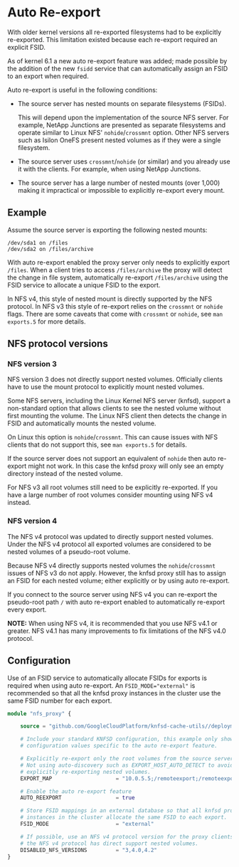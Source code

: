 # Auto Re-export

With older kernel versions all re-exported filesystems had to be explicitly re-exported. This limitation existed because each re-export required an explicit FSID.

As of kernel 6.1 a new auto re-export feature was added; made possible by the addition of the new `fsidd` service that can automatically assign an FSID to an export when required.

Auto re-export is useful in the following conditions:

* The source server has nested mounts on separate filesystems (FSIDs).

  This will depend upon the implementation of the source NFS server. For example, NetApp Junctions are presented as separate filesystems and operate similar to Linux NFS' `nohide`/`crossmnt` option. Other NFS servers such as Isilon OneFS present nested volumes as if they were a single filesystem.

* The source server uses `crossmnt`/`nohide` (or similar) and you already use it with the clients. For example, when using NetApp Junctions.

* The source server has a large number of nested mounts (over 1,000) making it impractical or impossible to explicitly re-export every mount.

## Example

Assume the source server is exporting the following nested mounts:

```text
/dev/sda1 on /files
/dev/sda2 on /files/archive
```

With auto re-export enabled the proxy server only needs to explicitly export `/files`. When a client tries to access `/files/archive` the proxy will detect the change in file system, automatically re-export `/files/archive` using the FSID service to allocate a unique FSID to the export.

In NFS v4, this style of nested mount is directly supported by the NFS protocol. In NFS v3 this style of re-export relies on the `crossmnt` or `nohide` flags. There are some caveats that come with `crossmnt` or `nohide`, see `man exports.5` for more details.

## NFS protocol versions

### NFS version 3

NFS version 3 does not directly support nested volumes. Officially clients have to use the mount protocol to explicitly mount nested volumes.

Some NFS servers, including the Linux Kernel NFS server (knfsd), support a non-standard option that allows clients to see the nested volume without first mounting the volume. The Linux NFS client then detects the change in FSID and automatically mounts the nested volume.

On Linux this option is `nohide`/`crossmnt`. This can cause issues with NFS clients that do not support this, see `man exports.5` for details.

If the source server does not support an equivalent of `nohide` then auto re-export might not work. In this case the knfsd proxy will only see an empty directory instead of the nested volume.

For NFS v3 all root volumes still need to be explicitly re-exported. If you have a large number of root volumes consider mounting using NFS v4 instead.

### NFS version 4

The NFS v4 protocol was updated to directly support nested volumes. Under the NFS v4 protocol all exported volumes are considered to be nested volumes of a pseudo-root volume.

Because NFS v4 directly supports nested volumes the `nohide`/`crossmnt` issues of NFS v3 do not apply. However, the knfsd proxy still has to assign an FSID for each nested volume; either explicitly or by using auto re-export.

If you connect to the source server using NFS v4 you can re-export the pseudo-root path `/` with auto re-export enabled to automatically re-export every export.

**NOTE:** When using NFS v4, it is recommended that you use NFS v4.1 or greater. NFS v4.1 has many improvements to fix limitations of the NFS v4.0 protocol.

## Configuration

Use of an FSID service to automatically allocate FSIDs for exports is required when using auto re-export. An `FSID_MODE="external"` is recommended so that all the knfsd proxy instances in the cluster use the same FSID number for each export.

```terraform
module "nfs_proxy" {

    source = "github.com/GoogleCloudPlatform/knfsd-cache-utils//deployment/terraform-module-knfsd?ref=v1.0.0"

    # Include your standard KNFSD configuration, this example only shows the
    # configuration values specific to the auto re-export feature.

    # Explicitly re-export only the root volumes from the source server.
    # Not using auto-discovery such as EXPORT_HOST_AUTO_DETECT to avoid
    # explicitly re-exporting nested volumes.
    EXPORT_MAP                    = "10.0.5.5;/remoteexport;/remoteexport"

    # Enable the auto re-export feature
    AUTO_REEXPORT                 = true

    # Store FSID mappings in an external database so that all knfsd proxy
    # instances in the cluster allocate the same FSID to each export.
    FSID_MODE                     = "external"

    # If possible, use an NFS v4 protocol version for the proxy clients as
    # the NFS v4 protocol has direct support nested volumes.
    DISABLED_NFS_VERSIONS         = "3,4.0,4.2"
}
```
